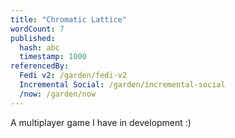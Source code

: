 ```yaml
---
title: "Chromatic Lattice"
wordCount: 7
published:
  hash: abc
  timestamp: 1000
referencedBy:
  Fedi v2: /garden/fedi-v2
  Incremental Social: /garden/incremental-social
  /now: /garden/now
---
```


A multiplayer game I have in development :)

